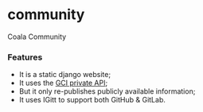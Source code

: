 # community
Coala Community

### Features
* It is a static django website;
* It uses the [GCI private API](https://developers.google.com/open-source/gci/resources/downloads/TaskAPISpec.pdf);
* But it only re-publishes publicly available information;
* It uses IGitt to support both GitHub & GitLab.